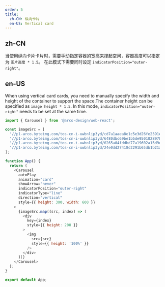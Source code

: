 ```yaml
---
order: 5
title:
  zh-CN: 纵向卡片
  en-US: Vertical card
---
```


## zh-CN

当使用纵向卡片卡片时，需要手动指定容器的宽高来撑起空间，容器高度可以指定为 `图片高度 * 1.5`。
在此模式下需要同时设定 `indicatorPosition="outer-right"`。

## en-US

When using vertical card cards, you need to manually specify the width and height of the container to support the space.The container height can be specified as `image height * 1.5`.
In this mode, `indicatorPosition="outer-right"` needs to be set at the same time.

```js
import { Carousel } from '@arco-design/web-react';

const imageSrc = [
  '//p1-arco.byteimg.com/tos-cn-i-uwbnlip3yd/cd7a1aaea8e1c5e3d26fe2591e561798.png~tplv-uwbnlip3yd-webp.webp',
  '//p1-arco.byteimg.com/tos-cn-i-uwbnlip3yd/6480dbc69be1b5de95010289787d64f1.png~tplv-uwbnlip3yd-webp.webp',
  '//p1-arco.byteimg.com/tos-cn-i-uwbnlip3yd/0265a04fddbd77a19602a15d9d55d797.png~tplv-uwbnlip3yd-webp.webp',
  '//p1-arco.byteimg.com/tos-cn-i-uwbnlip3yd/24e0dd27418d2291b65db1b21aa62254.png~tplv-uwbnlip3yd-webp.webp',
];

function App() {
  return (
    <Carousel
      autoPlay
      animation="card"
      showArrow="never"
      indicatorPosition="outer-right"
      indicatorType="line"
      direction="vertical"
      style={{ height: 300, width: 600 }}
    >
      {imageSrc.map((src, index) => (
        <div
          key={index}
          style={{ height: 200 }}
        >
          <img
            src={src}
            style={{ height: '100%' }}
          />
        </div>
      ))}
    </Carousel>
  );
}

export default App;
```
